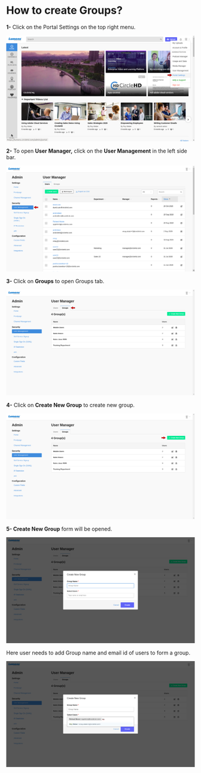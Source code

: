 # How to create Groups?

**1-** Click on the Portal Settings on the top right menu.

![](../.gitbook/assets/portal-settings1.png)

**2-** To open **User Manager,** click on the **User Management** in the left side bar.

![](../.gitbook/assets/user-management.png)

**3-** Click on **Groups** to open Groups tab.

![](../.gitbook/assets/groups%20%281%29.png)

**4-** Click on **Create New Group** to create new group.

![](../.gitbook/assets/groups.png)

**5- Create New Group** form will be opened.

![](../.gitbook/assets/create-new-group.png)

Here user needs to add Group name and email id of users to form a group.

![](../.gitbook/assets/creategroups2.png)



